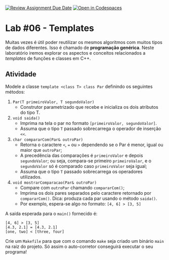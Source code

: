 [![Review Assignment Due Date](https://classroom.github.com/assets/deadline-readme-button-22041afd0340ce965d47ae6ef1cefeee28c7c493a6346c4f15d667ab976d596c.svg)](https://classroom.github.com/a/yY_X5NoI)
[![Open in Codespaces](https://classroom.github.com/assets/launch-codespace-2972f46106e565e64193e422d61a12cf1da4916b45550586e14ef0a7c637dd04.svg)](https://classroom.github.com/open-in-codespaces?assignment_repo_id=19651293)
# Lab #06 - Templates

Muitas vezes é útil poder reutilizar os mesmos algoritmos com muitos tipos de dados diferentes. Isso é chamado de **programação genérica**. Neste laboratório iremos explorar os aspectos e conceitos relacionados a *templates* de funções e classes em C++.

## Atividade

Modele a classe `template <class T> class Par` definindo os seguintes métodos: 

1. `Par(T primeiroValor, T segundoValor)`
    - Construtor parametrizado que recebe e inicializa os dois atributos do tipo T.
2. `void saida()`
    - Imprima na tela o par no formato `[primeiroValor, segundoValor]`.
    - Assuma que o tipo `T` passado sobrecarrega o operador de inserção `<<`.
3. `char compararCom(Par& outroPar)`
    - Retorna o caractere `<`, `=` ou `>` dependendo se o Par é menor, igual ou maior que `outroPar`;
    - A precedência das comparações é `primeiroValor` e depois `segundoValor`; ou seja, compara-se primeiro `primeiroValor`, e o `segundoValor` só é comparado caso `primeiroValor` seja igual;
    - Assuma que o tipo `T` passado sobrecarrega os operadores utilizados.
4. `void mostrarComparacao(Par& outroPar)`
    - Compare com `outroPar` chamando `compararCom()`;
    - Imprima os dois pares separados pelo caractere retornado por `compararCom()`. Dica: produza cada par usando o método `saida()`.
    - Por exemplo, espera-se algo no formato: `[4, 6] > [3, 5]`

A saída esperada para o `main()` fornecido é:

```
[4, 6] > [3, 5]
[4.3, 2.1] = [4.3, 2.1]
[one, two] < [three, four]
```

Crie um `Makefile` para que com o comando `make` seja criado um binário `main` na raiz do projeto. Só assim o auto-corretor conseguirá executar o seu programa!

